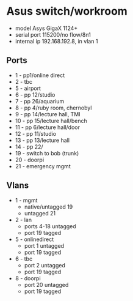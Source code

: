 Asus switch/workroom
====================

* model Asys GigaX 1124+
* serial port 115200/no flow/8n1
* internal ip 192.168.192.8, in vlan 1

Ports
-----

* 1 - pp1/online direct
* 2 - tbc
* 5 - airport
* 6 - pp 12/studio
* 7 - pp 26/aquarium
* 8 - pp 4/ruby room, chernobyl
* 9 - pp 14/lecture hall, TMI
* 10 - pp 15/lecture hall/bench
* 11 - pp 6/lecture hall/door
* 12 - pp 11/studio
* 13 - pp 13/lecture hall
* 14 - pp 22/
* 19 - switch to bob (trunk)
* 20 - doorpi
* 21 - emergency mgmt

Vlans
-----

* 1 - mgmt
	* native/untagged 19
	* untagged 21
* 2 - lan
	* ports 4-18 untagged
	* port 19 tagged
* 5 - onlinedirect
	* port 1 untagged
	* port 19 tagged
* 6 - tbc
	* port 2 untagged
	* port 19 tagged
* 8 - doorpi
	* port 20 untagged
	* port 19 tagged
